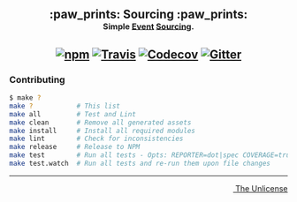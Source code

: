 <h2 align="center">
  <p align="center">:paw_prints: Sourcing :paw_prints:</br>
  <sub align="center"><sub>Simple <a href="http://docs.geteventstore.com/introduction/event-sourcing-basics/">Event</a> <a href="http://martinfowler.com/eaaDev/EventSourcing.html">Sourcing</a>.</sub></sub></p>
</h2>

<h2 align="center">
  <p align="center">
    <a href="https://www.npmjs.com/package/sourcing"><img alt="npm" src="https://img.shields.io/npm/v/sourcing.svg"></a>
    <a href="https://travis-ci.org/gtramontina/sourcing"><img alt="Travis" src="https://img.shields.io/travis/gtramontina/sourcing.svg"></a>
    <a href="https://codecov.io/github/gtramontina/sourcing"><img alt="Codecov" src="https://img.shields.io/codecov/c/github/gtramontina/sourcing.svg"></a>
    <a href="https://gitter.im/gtramontina/sourcing"><img alt="Gitter" src="https://img.shields.io/gitter/room/gtramontina/sourcing.js.svg"></a>
  </p>
</h2>

### Contributing

```bash
$ make ?
make ?           # This list
make all         # Test and Lint
make clean       # Remove all generated assets
make install     # Install all required modules
make lint        # Check for inconsistencies
make release     # Release to NPM
make test        # Run all tests - Opts: REPORTER=dot|spec COVERAGE=true
make test.watch  # Run all tests and re-run them upon file changes

```
---
<p align="right">
  <a href="http://unlicense.org/"><img src="http://upload.wikimedia.org/wikipedia/commons/6/62/PD-icon.svg" width="12"/> The Unlicense</a>
</p>

